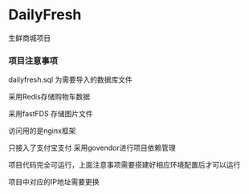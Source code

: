# DailyFresh
生鲜商城项目
### 项目注意事项
dailyfresh.sql 为需要导入的数据库文件

采用Redis存储购物车数据

采用fastFDS 存储图片文件

访问用的是nginx框架

只接入了支付宝支付
采用govendor进行项目依赖管理
 
项目代码完全可运行，上面注意事项需要搭建好相应环境配置后才可以运行

项目中对应的IP地址需要更换

